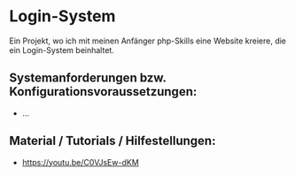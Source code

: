 # Login-System
Ein Projekt, wo ich mit meinen Anfänger php-Skills eine Website kreiere, die ein Login-System beinhaltet.

## Systemanforderungen bzw. Konfigurationsvoraussetzungen:
- ...

## Material / Tutorials / Hilfestellungen:
- https://youtu.be/C0VJsEw-dKM